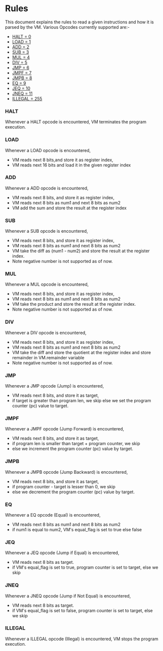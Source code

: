 # Rules 

This document explains the rules to read a given instructions
and how it is parsed by the VM. Various Opcodes currently 
supported are:-

   - [HALT = 0](#halt)
   - [LOAD = 1](#load)
   - [ADD = 2](#add)
   - [SUB = 3](#sub)
   - [MUL = 4](#mul)
   - [DIV = 5](#div)
   - [JMP = 6](#jmp)
   - [JMPF = 7](#jmpf)
   - [JMPB = 8](#jmpb)
   - [EQ = 9](#eq)
   - [JEQ = 10](#jeq)
   - [JNEQ = 11](#jneq)
   - [ILLEGAL = 255](#illegal)

### HALT 
Whenever a HALT opcode is encountered, VM terminates the program
execution.

### LOAD
Whenever a LOAD opcode is encountered, 
- VM reads next 8 bits,and store it as register index,
- VM reads next 16 bits and load it in the given register index

### ADD
Whenever a ADD opcode is encountered,
- VM reads next 8 bits, and store it as register index,
- VM reads next 8 bits as num1 and next 8 bits as num2
- VM add the sum and store the result at the register index

### SUB
Whenever a SUB opcode is encountered,
- VM reads next 8 bits, and store it as register index,
- VM reads next 8 bits as num1 and next 8 bits as num2
- VM take the diff as (num1 - num2) and store the result at the register index.
- Note negative number is not supported as of now.

### MUL
Whenever a MUL opcode is encountered,
- VM reads next 8 bits, and store it as register index,
- VM reads next 8 bits as num1 and next 8 bits as num2
- VM take the product and store the result at the register index.
- Note negative number is not supported as of now.

### DIV
Whenever a DIV opcode is encountered,
- VM reads next 8 bits, and store it as register index,
- VM reads next 8 bits as num1 and next 8 bits as num2
- VM take the diff and store the quotient at the register index and store remainder in VM.remainder variable
- Note negative number is not supported as of now.


### JMP
Whenever a JMP opcode (Jump) is encountered,
- VM reads next 8 bits, and store it as target,
- if target is greater than program len, we skip else we set the program counter (pc) value to target.

### JMPF
Whenever a JMPF opcode (Jump Forward) is encountered,
- VM reads next 8 bits, and store it as target,
- if program len is smaller than target + program counter, we skip 
- else we increment the program counter (pc) value by target.

### JMPB
Whenever a JMPB opcode (Jump Backward) is encountered,
- VM reads next 8 bits, and store it as target,
- if  program counter - target is lesser than 0, we skip 
- else we decrement the program counter (pc) value by target.

### EQ
Whenever a EQ opcode (Equal) is encountered,
- VM reads next 8 bits as num1 and next 8 bits as num2
- if num1 is equal to num2, VM's equal_flag is set to true else false

### JEQ
Whenever a JEQ opcode (Jump if Equal) is encountered,
- VM reads next 8 bits as target.
- if VM's equal_flag is set to true, program counter is set to target, else we skip

### JNEQ
Whenever a JNEQ opcode (Jump if Not Equal) is encountered,
- VM reads next 8 bits as target.
- if VM's equal_flag is set to false, program counter is set to target, else we skip

### ILLEGAL
Whenever a ILLEGAL opcode (Illegal) is encountered, VM stops the program execution.
